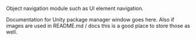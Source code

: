 Object navigation module such as UI element navigation.

Documentation for Unity package manager window goes here.
Also if images are used in README.md / docs this is a good place to store those as well.

